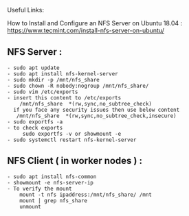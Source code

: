 Useful Links:

How to Install and Configure an NFS Server on Ubuntu 18.04 : https://www.tecmint.com/install-nfs-server-on-ubuntu/

## NFS Server :

```
- sudo apt update
- sudo apt install nfs-kernel-server
- sudo mkdir -p /mnt/nfs_share
- sudo chown -R nobody:nogroup /mnt/nfs_share/
- sudo vim /etc/exports
- insert this content to /etc/exports 
    /mnt/nfs_share  *(rw,sync,no_subtree_check)
  if you face any security issues then use below content 
   /mnt/nfs_share  *(rw,sync,no_subtree_check,insecure)
- sudo exportfs -a
- to check exports 
     sudo exportfs -v or showmount -e 
- sudo systemctl restart nfs-kernel-server
```
## NFS Client ( in worker nodes ) :

```
- sudo apt install nfs-common
- showmount -e nfs-server-ip
- To verify the mount 
    mount -t nfs ipaddress:/mnt/nfs_share/ /mnt
    mount | grep nfs_share
    unmount

```










